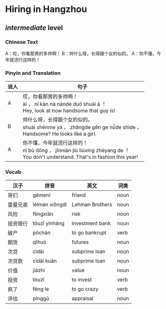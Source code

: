 # Hiring in Hangzhou
## *intermediate* level

### Chinese Text
A：哎，你看那男的多帅啊！
B：帅什么呀，长得跟个女的似的。
A：你不懂，今年就流行这样的！

### Pinyin and Translation
|说人|句子|
|----|----|
|A|哎，你看那男的多帅啊！<br />ài ， nǐ kàn nà nánde duō shuài à ！<br />Hey, look at how handsome that guy is!|
|B|帅什么呀，长得跟个女的似的。<br />shuài shénme yà ， zhǎngde gēn ge nǚde shìde 。<br />Handsome? He looks like a girl.|
|A|你不懂，今年就流行这样的！<br />nǐ bù dǒng ， jīnnián jiù liúxíng zhèyang de ！<br />You don't understand. That's in fashion this year!|
### Vocab
|汉子|拼音|英文|词类|
|----|----|----|----|
|哥们|gēmenr|friend|noun|
|雷曼兄弟|léimàn xiōngdì|Lehman Brothers|noun|
|风险|fēngxiǎn|risk|noun|
|投资银行|tóuzī yínháng|investment bank|noun|
|破产|pòchǎn|to go bankrupt|verb|
|期货|qīhuò|futures|noun|
|次贷|cìdài|subprime loan|noun|
|次贷款|cìdài kuǎn|subprime loan|noun|
|价值|jiàzhí|value|noun|
|投资|tóuzī|to invest|verb|
|疯了|fēng le|to go crazy|verb|
|评估|pínggū|appraisal|noun|